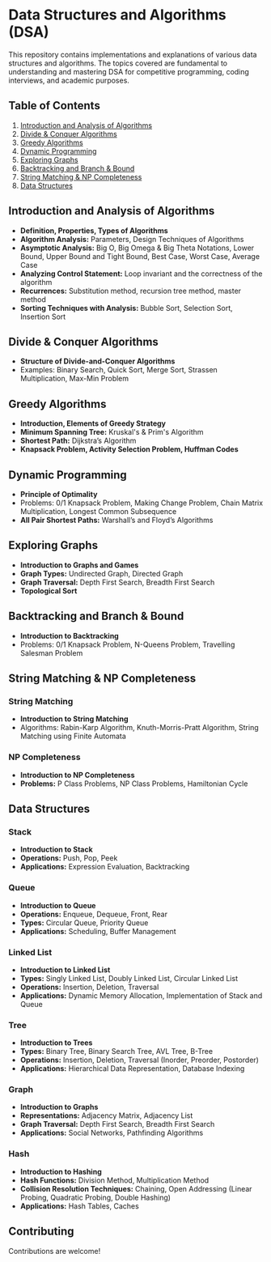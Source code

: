# Data Structures and Algorithms (DSA)

This repository contains implementations and explanations of various data structures and algorithms. The topics covered are fundamental to understanding and mastering DSA for competitive programming, coding interviews, and academic purposes.

## Table of Contents

1. [Introduction and Analysis of Algorithms](#introduction-and-analysis-of-algorithms)
2. [Divide & Conquer Algorithms](#divide--conquer-algorithms)
3. [Greedy Algorithms](#greedy-algorithms)
4. [Dynamic Programming](#dynamic-programming)
5. [Exploring Graphs](#exploring-graphs)
6. [Backtracking and Branch & Bound](#backtracking-and-branch--bound)
7. [String Matching & NP Completeness](#string-matching--np-completeness)
8. [Data Structures](#data-structures)

## Introduction and Analysis of Algorithms

- **Definition, Properties, Types of Algorithms**
- **Algorithm Analysis:** Parameters, Design Techniques of Algorithms
- **Asymptotic Analysis:** Big O, Big Omega & Big Theta Notations, Lower Bound, Upper Bound and Tight Bound, Best Case, Worst Case, Average Case
- **Analyzing Control Statement:** Loop invariant and the correctness of the algorithm
- **Recurrences:** Substitution method, recursion tree method, master method
- **Sorting Techniques with Analysis:** Bubble Sort, Selection Sort, Insertion Sort

## Divide & Conquer Algorithms

- **Structure of Divide-and-Conquer Algorithms**
- Examples: Binary Search, Quick Sort, Merge Sort, Strassen Multiplication, Max-Min Problem

## Greedy Algorithms

- **Introduction, Elements of Greedy Strategy**
- **Minimum Spanning Tree:** Kruskal's & Prim's Algorithm
- **Shortest Path:** Dijkstra’s Algorithm
- **Knapsack Problem, Activity Selection Problem, Huffman Codes**

## Dynamic Programming

- **Principle of Optimality**
- Problems: 0/1 Knapsack Problem, Making Change Problem, Chain Matrix Multiplication, Longest Common Subsequence
- **All Pair Shortest Paths:** Warshall’s and Floyd’s Algorithms

## Exploring Graphs

- **Introduction to Graphs and Games**
- **Graph Types:** Undirected Graph, Directed Graph
- **Graph Traversal:** Depth First Search, Breadth First Search
- **Topological Sort**

## Backtracking and Branch & Bound

- **Introduction to Backtracking**
- Problems: 0/1 Knapsack Problem, N-Queens Problem, Travelling Salesman Problem

## String Matching & NP Completeness

### String Matching

- **Introduction to String Matching**
- Algorithms: Rabin-Karp Algorithm, Knuth-Morris-Pratt Algorithm, String Matching using Finite Automata

### NP Completeness

- **Introduction to NP Completeness**
- **Problems:** P Class Problems, NP Class Problems, Hamiltonian Cycle

## Data Structures

### Stack

- **Introduction to Stack**
- **Operations:** Push, Pop, Peek
- **Applications:** Expression Evaluation, Backtracking

### Queue

- **Introduction to Queue**
- **Operations:** Enqueue, Dequeue, Front, Rear
- **Types:** Circular Queue, Priority Queue
- **Applications:** Scheduling, Buffer Management

### Linked List

- **Introduction to Linked List**
- **Types:** Singly Linked List, Doubly Linked List, Circular Linked List
- **Operations:** Insertion, Deletion, Traversal
- **Applications:** Dynamic Memory Allocation, Implementation of Stack and Queue

### Tree

- **Introduction to Trees**
- **Types:** Binary Tree, Binary Search Tree, AVL Tree, B-Tree
- **Operations:** Insertion, Deletion, Traversal (Inorder, Preorder, Postorder)
- **Applications:** Hierarchical Data Representation, Database Indexing

### Graph

- **Introduction to Graphs**
- **Representations:** Adjacency Matrix, Adjacency List
- **Graph Traversal:** Depth First Search, Breadth First Search
- **Applications:** Social Networks, Pathfinding Algorithms

### Hash

- **Introduction to Hashing**
- **Hash Functions:** Division Method, Multiplication Method
- **Collision Resolution Techniques:** Chaining, Open Addressing (Linear Probing, Quadratic Probing, Double Hashing)
- **Applications:** Hash Tables, Caches

## Contributing

Contributions are welcome!

